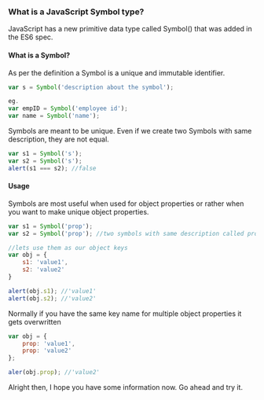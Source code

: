 ### What is a JavaScript Symbol type?

JavaScript has a new primitive data type called Symbol() that was added in the ES6 spec. 

#### What is a Symbol?
As per the definition a Symbol is a unique and immutable identifier.

```js
var s = Symbol('description about the symbol');

eg.
var empID = Symbol('employee id');
var name = Symbol('name');
```

Symbols are meant to be unique. Even if we create two Symbols with same description, they are not equal.

```js
var s1 = Symbol('s');
var s2 = Symbol('s');
alert(s1 === s2); //false
```

#### Usage
Symbols are most useful when used for object properties or rather when you want to make unique object properties.

```js
var s1 = Symbol('prop'); 
var s2 = Symbol('prop'); //two symbols with same description called prop

//lets use them as our object keys
var obj = {
    s1: 'value1',
    s2: 'value2'
}

alert(obj.s1); //'value1'
alert(obj.s2); //'value2'
```

Normally if you have the same key name for multiple object properties it gets overwritten

```js
var obj = {
    prop: 'value1',
    prop: 'value2'
};

aler(obj.prop); //'value2'
```

Alright then, I hope you have some information now. Go ahead and try it.